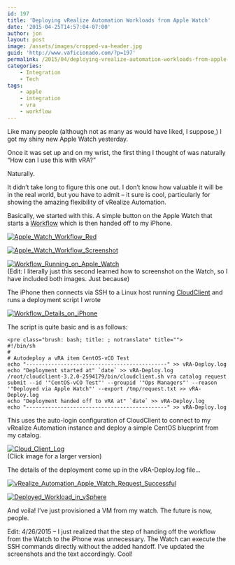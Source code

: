 ```yaml
---
id: 197
title: 'Deploying vRealize Automation Workloads from Apple Watch'
date: '2015-04-25T14:57:04-07:00'
author: jon
layout: post
image: /assets/images/cropped-va-header.jpg
guid: 'http://www.vaficionado.com/?p=197'
permalink: /2015/04/deploying-vrealize-automation-workloads-from-apple-watch/
categories:
    - Integration
    - Tech
tags:
    - apple
    - integration
    - vra
    - workflow
---
```


Like many people (although not as many as would have liked, I suppose,) I got my shiny new Apple Watch yesterday.

Once it was set up and on my wrist, the first thing I thought of was naturally “How can I use this with vRA?”

Naturally.

It didn’t take long to figure this one out. I don’t know how valuable it will be in the real world, but you have to admit – it sure is cool, particularly for showing the amazing flexibility of vRealize Automation.

Basically, we started with this. A simple button on the Apple Watch that starts a [Workflow](https://itunes.apple.com/us/app/workflow-powerful-automation/id915249334?mt=8) which is then handed off to my iPhone.

[![Apple_Watch_Workflow_Red](/assets/images/2015/04/Apple_Watch_Workflow_Red-1024x768.jpg)](/assets/images/2015/04/Apple_Watch_Workflow_Red.jpg)

[![Apple_Watch_Workflow_Screenshot](/assets/images/2015/04/Apple_Watch_Workflow_Screenshot.png)](/assets/images/2015/04/Apple_Watch_Workflow_Screenshot.png)

[![Workflow_Running_on_Apple_Watch](/assets/images/2015/04/Workflow_Running_on_Apple_Watch.png)](/assets/images/2015/04/Workflow_Running_on_Apple_Watch.png)  
(Edit: I literally just this second learned how to screenshot on the Watch, so I have included both images. Just because)

The iPhone then connects via SSH to a Linux host running [CloudClient](https://developercenter.vmware.com/tool/cloudclient/3.2.0) and runs a deployment script I wrote

[![Workflow_Details_on_iPhone](/assets/images/2015/04/Workflow_Details_on_iPhone-576x1024.png)](/assets/images/2015/04/Workflow_Details_on_iPhone.png)

The script is quite basic and is as follows:

```
<pre class="brush: bash; title: ; notranslate" title="">
#!/bin/sh
#
# Autodeploy a vRA item CentOS-vCO Test
echo "---------------------------------------------" >> vRA-Deploy.log
echo "Deployment started at" `date` >> vRA-Deploy.log
/root/cloudclient-3.2.0-2594179/bin/cloudclient.sh vra catalog request submit --id '"CentOS-vCO Test"' --groupid '"Ops Managers"' --reason '"Deployed via Apple Watch"' --export /tmp/request.txt >> vRA-Deploy.log
echo "Deployment handed off to vRA at" `date` >> vRA-Deploy.log
echo "---------------------------------------------" >> vRA-Deploy.log
```

This uses the auto-login configuration of CloudClient to connect to my vRealize Automation instance and deploy a simple CentOS blueprint from my catalog.

[![Cloud_Client_Log](/assets/images/2015/04/Cloud_Client_Log.png)](/assets/images/2015/04/Cloud_Client_Log.png)  
(Click image for a larger version)

The details of the deployment come up in the vRA-Deploy.log file…

[![vRealize_Automation_Apple_Watch_Request_Successful](/assets/images/2015/04/vRealize_Automation_Apple_Watch_Request_Successful.png)](/assets/images/2015/04/vRealize_Automation_Apple_Watch_Request_Successful.png)

[![Deployed_Workload_in_vSphere](/assets/images/2015/04/Deployed_Workload_in_vSphere.png)](/assets/images/2015/04/Deployed_Workload_in_vSphere.png)

And voila! I’ve just provisioned a VM from my watch. The future is now, people.

Edit: 4/26/2015 – I just realized that the step of handing off the workflow from the Watch to the iPhone was unnecessary. The Watch can execute the SSH commands directly without the added handoff. I’ve updated the screenshots and the text accordingly. Cool!